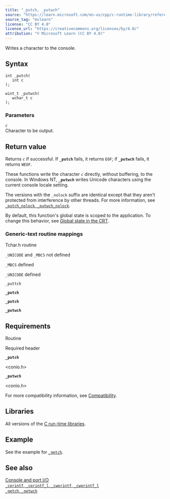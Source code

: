 ```yaml
---
title: "_putch, _putwch"
source: "https://learn.microsoft.com/en-us/cpp/c-runtime-library/reference/putch-putwch?view=msvc-170"
source_tag: "mslearn"
license: "CC BY 4.0"
license_url: "https://creativecommons.org/licenses/by/4.0/"
attribution: "© Microsoft Learn (CC BY 4.0)"
---
```

Writes a character to the console.

## Syntax

```
int _putch(
   int c
);

wint_t _putwch(
   wchar_t c
);
```

### Parameters

_`c`_  
Character to be output.

## Return value

Returns _`c`_ if successful. If **`_putch`** fails, it returns `EOF`; if **`_putwch`** fails, it returns `WEOF`.

These functions write the character _`c`_ directly, without buffering, to the console. In Windows NT, **`_putwch`** writes Unicode characters using the current console locale setting.

The versions with the `_nolock` suffix are identical except that they aren't protected from interference by other threads. For more information, see [`_putch_nolock`, `_putwch_nolock`](https://learn.microsoft.com/en-us/cpp/c-runtime-library/reference/putch-nolock-putwch-nolock?view=msvc-170).

By default, this function's global state is scoped to the application. To change this behavior, see [Global state in the CRT](https://learn.microsoft.com/en-us/cpp/c-runtime-library/global-state?view=msvc-170).

### Generic-text routine mappings

Tchar.h routine

`_UNICODE` and `_MBCS` not defined

`_MBCS` defined

`_UNICODE` defined

`_puttch`

**`_putch`**

**`_putch`**

**`_putwch`**

## Requirements

Routine

Required header

**`_putch`**

<conio.h>

**`_putwch`**

<conio.h>

For more compatibility information, see [Compatibility](https://learn.microsoft.com/en-us/cpp/c-runtime-library/compatibility?view=msvc-170).

## Libraries

All versions of the [C run-time libraries](https://learn.microsoft.com/en-us/cpp/c-runtime-library/crt-library-features?view=msvc-170).

## Example

See the example for [`_getch`](https://learn.microsoft.com/en-us/cpp/c-runtime-library/reference/getch-getwch?view=msvc-170).

## See also

[Console and port I/O](https://learn.microsoft.com/en-us/cpp/c-runtime-library/console-and-port-i-o?view=msvc-170)  
[`_cprintf`, `_cprintf_l`, `_cwprintf`, `_cwprintf_l`](https://learn.microsoft.com/en-us/cpp/c-runtime-library/reference/cprintf-cprintf-l-cwprintf-cwprintf-l?view=msvc-170)  
[`_getch`, `_getwch`](https://learn.microsoft.com/en-us/cpp/c-runtime-library/reference/getch-getwch?view=msvc-170)